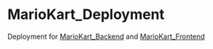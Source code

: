 # MarioKart_Deployment

Deployment for [MarioKart_Backend](https://github.com/einToast/MarioKart_Backend) and [MarioKart_Frontend](https://github.com/einToast/MarioKart_Frontend)
